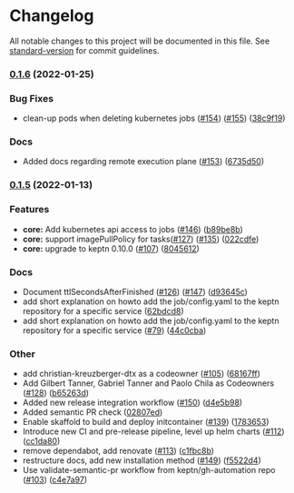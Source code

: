 # Changelog

All notable changes to this project will be documented in this file. See [standard-version](https://github.com/conventional-changelog/standard-version) for commit guidelines.

### [0.1.6](https://github.com/keptn-contrib/job-executor-service/compare/0.1.5...0.1.6) (2022-01-25)


### Bug Fixes

* clean-up pods when deleting kubernetes jobs ([#154](https://github.com/keptn-contrib/job-executor-service/issues/154)) ([#155](https://github.com/keptn-contrib/job-executor-service/issues/155)) ([38c9f19](https://github.com/keptn-contrib/job-executor-service/commit/38c9f19886251b5bbdd06a6391db1c146d90ce29))


### Docs

* Added docs regarding remote execution plane ([#153](https://github.com/keptn-contrib/job-executor-service/issues/153)) ([6735d50](https://github.com/keptn-contrib/job-executor-service/commit/6735d504426de006137c055447d1b126860ba7b0))

### [0.1.5](https://github.com/keptn-contrib/job-executor-service/compare/0.1.4...0.1.5) (2022-01-13)


### Features

* **core:** Add kubernetes api access to jobs ([#146](https://github.com/keptn-contrib/job-executor-service/issues/146)) ([b89be8b](https://github.com/keptn-contrib/job-executor-service/commit/b89be8b27df2959bf08cbd548ee1f9266562f287))
* **core:** support imagePullPolicy for tasks([#127](https://github.com/keptn-contrib/job-executor-service/issues/127)) ([#135](https://github.com/keptn-contrib/job-executor-service/issues/135)) ([022cdfe](https://github.com/keptn-contrib/job-executor-service/commit/022cdfef9645521b5337dae82b017ca3c164c65b))
* **core:** upgrade to keptn 0.10.0 ([#107](https://github.com/keptn-contrib/job-executor-service/issues/107)) ([8045612](https://github.com/keptn-contrib/job-executor-service/commit/80456129634a6e55d9c8297b403b5cb8ed26066e))


### Docs

*  Document ttlSecondsAfterFinished ([#126](https://github.com/keptn-contrib/job-executor-service/issues/126)) ([#147](https://github.com/keptn-contrib/job-executor-service/issues/147)) ([d93645c](https://github.com/keptn-contrib/job-executor-service/commit/d93645c367ed024a3a3ed1eee93347c61cf7c70d))
* add short explanation on howto add the job/config.yaml to the keptn repository for a specific service ([62bdcd8](https://github.com/keptn-contrib/job-executor-service/commit/62bdcd8ee69f7dc2dcc4363dc7fcef33b4a85e1f))
* add short explanation on howto add the job/config.yaml to the keptn repository for a specific service ([#79](https://github.com/keptn-contrib/job-executor-service/issues/79)) ([44c0cba](https://github.com/keptn-contrib/job-executor-service/commit/44c0cbaa26ad67a220710431c48b1678dd8c90d2))


### Other

* add christian-kreuzberger-dtx as a codeowner ([#105](https://github.com/keptn-contrib/job-executor-service/issues/105)) ([68167ff](https://github.com/keptn-contrib/job-executor-service/commit/68167ff0c304570630ca56b0a510521f19863209))
* Add Gilbert Tanner, Gabriel Tanner and Paolo Chila as Codeowners ([#128](https://github.com/keptn-contrib/job-executor-service/issues/128)) ([b65263d](https://github.com/keptn-contrib/job-executor-service/commit/b65263d4f36240c456994d22a31f8ab425bc1c0e))
* Added new release integration workflow ([#150](https://github.com/keptn-contrib/job-executor-service/issues/150)) ([d4e5b98](https://github.com/keptn-contrib/job-executor-service/commit/d4e5b989517aea8a59b1ee897e8c142359f3202a))
* Added semantic PR check ([02807ed](https://github.com/keptn-contrib/job-executor-service/commit/02807edb79cd5629bba99a8598370e5db83fa8dc))
* Enable skaffold to build and deploy initcontainer ([#139](https://github.com/keptn-contrib/job-executor-service/issues/139)) ([1783653](https://github.com/keptn-contrib/job-executor-service/commit/1783653b449d4c420dba2223dd529aac571802fe))
* Introduce new CI and pre-release pipeline, level up helm charts ([#112](https://github.com/keptn-contrib/job-executor-service/issues/112)) ([cc1da80](https://github.com/keptn-contrib/job-executor-service/commit/cc1da80f4310f1a5d60d4b3d119cc6ca85d50a25))
* remove dependabot, add renovate ([#113](https://github.com/keptn-contrib/job-executor-service/issues/113)) ([c1fbc8b](https://github.com/keptn-contrib/job-executor-service/commit/c1fbc8b0ceb06ef1a7e0798f901039d7d3c7f2e4))
* restructure docs, add new installation method ([#149](https://github.com/keptn-contrib/job-executor-service/issues/149)) ([f5522d4](https://github.com/keptn-contrib/job-executor-service/commit/f5522d4968958fba84e0a4a84a5f24392ddfeae2))
* Use validate-semantic-pr workflow from keptn/gh-automation repo ([#103](https://github.com/keptn-contrib/job-executor-service/issues/103)) ([c4e7a97](https://github.com/keptn-contrib/job-executor-service/commit/c4e7a9725edd4dd0fed79971cc5184d55a5185db))

